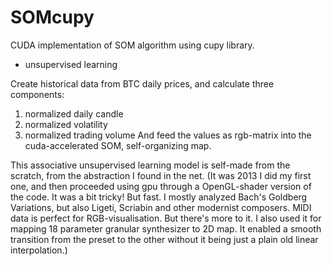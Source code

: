 # SOMcupy

CUDA implementation of SOM algorithm using cupy library.
- unsupervised learning


Create historical data from BTC daily prices, and calculate three components:
1. normalized daily candle
2. normalized volatility
3. normalized trading volume
And feed the values as rgb-matrix into the cuda-accelerated SOM, self-organizing map.

This associative unsupervised learning model is self-made from the scratch, from the
abstraction I found in the net. (It was 2013 I did my first one, and then proceeded using gpu
through a OpenGL-shader version of the code. It was a bit tricky! But fast. I mostly analyzed
Bach's Goldberg Variations, but also Ligeti, Scriabin and other modernist composers. MIDI data
is perfect for RGB-visualisation. But there's more to it. I also used it for mapping 18 parameter
granular synthesizer to 2D map. It enabled a smooth transition from the preset to the other without
it being just a plain old linear interpolation.)
